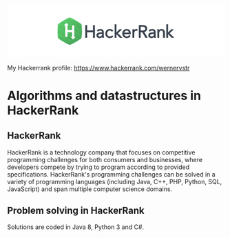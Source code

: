 ![Screenshot](title-hackerrank.jpg)

My Hackerrank profile: https://www.hackerrank.com/wernervstr
# Algorithms and datastructures in HackerRank
## HackerRank
HackerRank is a technology company that focuses on competitive programming challenges for both consumers and businesses, where developers compete by trying to program according to provided specifications. HackerRank's programming challenges can be solved in a variety of programming languages (including Java, C++, PHP, Python, SQL, JavaScript) and span multiple computer science domains.
## Problem solving in HackerRank
Solutions are coded in Java 8, Python 3 and C#.
